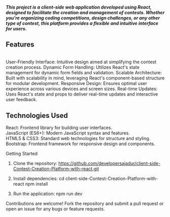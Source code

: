 <h5>This project is a client-side web application developed using React, designed to facilitate the creation and management of contests. Whether you're organizing coding competitions, design challenges, or any other type of contest, this platform provides a flexible and intuitive interface for users.</h5>

<h2>Features</h2>
</br>
User-Friendly Interface: Intuitive design aimed at simplifying the contest creation process.
Dynamic Form Handling: Utilizes React's state management for dynamic form fields and validation.
Scalable Architecture: Built with scalability in mind, leveraging React's component-based structure for modular development.
Responsive Design: Ensures optimal user experience across various devices and screen sizes.
Real-time Updates: Uses React's state and props to deliver real-time updates and interactive user feedback.
<h2>Technologies Used</h2>
React: Frontend library for building user interfaces.</br>
JavaScript (ES6+): Modern JavaScript syntax and features.</br>
HTML5 & CSS3: Standard web technologies for structure and styling.</br>
Bootstrap: Frontend framework for responsive design and components.</br>

Getting Started
1. Clone the repository: https://github.com/developersajadur/client-side-Contest-Creation-Platform-with-react.git

2. Install dependencies:
cd client-side-Contest-Creation-Platform-with-react
npm install

3. Run the application: 
npm run dev

Contributions are welcome! Fork the repository and submit a pull request or open an issue for any bugs or feature requests.
